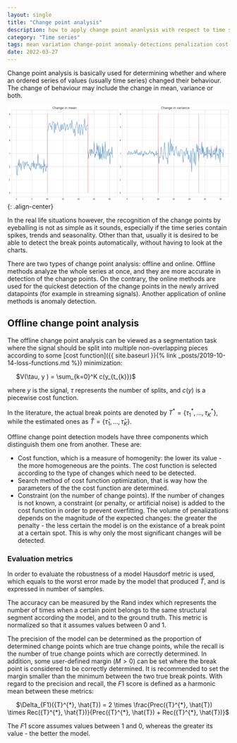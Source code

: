 ```yaml
---
layout: single
title: "Change point analysis"
description: how to apply change point ananlysis with respect to time series
category: "Time series"
tags: mean variation change-point anomaly-detections penalization cost-function search-method Hausdorf-metric breakpoint break-point F1-score
date: 2022-03-27
---
```


Change point analysis is basically used for determining whether and where an ordered series of values (usually time series) changed their behaviour. The change of behaviour may include the change in mean, variance or both.

![](/assets/images/time_series/basic_change_point_examples.png){: .align-center}

In the real life situations however, the recognition of the change points by eyeballing is not as simple as it sounds, especially if the time series contain spikes, trends and seasonality. Other than that, usually it is desired to be able to detect the break points automatically, without having to look at the charts.

There are two types of change point analysis: offline and online. Offline methods analyze the whole series at once, and they are more accurate in detection of the change points. On the contrary, the online methods are used for the quickest detection of the change points in the newly arrived datapoints (for example in streaming signals). Another application of online methods is anomaly detection.

## Offline change point analysis

The offline change point analysis can be viewed as a segmentation task where the signal should be split into multiple non-overlapping pieces according to some [cost function]({{ site.baseurl }}{% link _posts/2019-10-14-loss-functions.md %}) minimization:

&nbsp;&nbsp;&nbsp;&nbsp;
$V(\tau, y ) = \sum_{k=0}^K c(y_{t_{k}})$

where $y$ is the signal, $\tau$ represents the number of splits, and $c(y)$ is a piecewise cost function.

In the literature, the actual break points are denoted by ${T}^{*}=\{{\tau}_{1}^{*}, ..., {\tau}_{K}^{*}\}$, while the estimated ones as ${\hat{T}}=\{{\hat{\tau}_{1}}, ..., {\hat{\tau}_{K}}\}$.

Offline change point detection models have three components which distinguish them one from another. These are:

 - Cost function, which is a measure of homogenity: the lower its value - the more homogeneous are the points. The cost function is selected according to the type of changes which need to be detected.
 - Search method of cost function optimization, that is way how the parameters of the the cost function are determined. 
 - Constraint (on the number of change points). If the number of changes is not known, a constraint (or penalty, or artificial noise) is added to the cost function in order to prevent overfitting. The volume of penalizations depends on the magnitude of the expected changes: the greater the penalty - the less certain the model is on the existance of a break point at a certain spot. This is why only the most significant changes will be detected.



### Evaluation metrics

In order to evaluate the robustness of a model Hausdorf metric is used, which equals to the worst error made by the model that produced ${\hat{T}}$, and
is expressed in number of samples.

The accuracy can be measured by the Rand index which represents the number of times when a certain point belongs to the same structural segment according the model, and to the ground truth. This metric is normalized so that it assumes values between 0 and 1.

The precision of the model can be determined as the proportion of determined change points which are true change points, while the recall is the number of true change points which are correctly determined. In addition, some user-defined margin ($M >0$) can be set where the break point is considered to be correctly determined. It is recommended to set the margin smaller than the minimum between the two true break points. With regard to the precision and recall, the $F1$ score is defined as a harmonic mean between these metrics:

&nbsp;&nbsp;&nbsp;&nbsp;
$\Delta_{F1}({T}^{*}, \hat{T}) = 2 \times \frac{Prec({T}^{*}, \hat{T}) \times Rec({T}^{*}, \hat{T})}{Prec({T}^{*}, \hat{T}) + Rec({T}^{*}, \hat{T})}$

The $F1$ score assumes values between 1 and 0, whereas the greater its value - the better the model.

